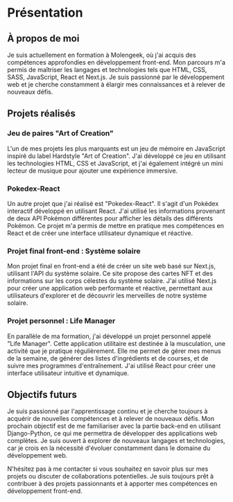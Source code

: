 # Présentation

## À propos de moi
Je suis actuellement en formation à Molengeek, où j'ai acquis des compétences approfondies en développement front-end. Mon parcours m'a permis de maîtriser les langages et technologies tels que HTML, CSS, SASS, JavaScript, React et Next.js. Je suis passionné par le développement web et je cherche constamment à élargir mes connaissances et à relever de nouveaux défis.

## Projets réalisés

### Jeu de paires "Art of Creation"
L'un de mes projets les plus marquants est un jeu de mémoire en JavaScript inspiré du label Hardstyle "Art of Creation". J'ai développé ce jeu en utilisant les technologies HTML, CSS et JavaScript, et j'ai également intégré un mini lecteur de musique pour ajouter une expérience immersive.

### Pokedex-React
Un autre projet que j'ai réalisé est "Pokedex-React". Il s'agit d'un Pokédex interactif développé en utilisant React. J'ai utilisé les informations provenant de deux API Pokémon différentes pour afficher les détails des différents Pokémon. Ce projet m'a permis de mettre en pratique mes compétences en React et de créer une interface utilisateur dynamique et réactive.

### Projet final front-end : Système solaire
Mon projet final en front-end a été de créer un site web basé sur Next.js, utilisant l'API du système solaire. Ce site propose des cartes NFT et des informations sur les corps célestes du système solaire. J'ai utilisé Next.js pour créer une application web performante et réactive, permettant aux utilisateurs d'explorer et de découvrir les merveilles de notre système solaire.

### Projet personnel : Life Manager
En parallèle de ma formation, j'ai développé un projet personnel appelé "Life Manager". Cette application utilitaire est destinée à la musculation, une activité que je pratique régulièrement. Elle me permet de gérer mes menus de la semaine, de générer des listes d'ingrédients et de courses, et de suivre mes programmes d'entraînement. J'ai utilisé React pour créer une interface utilisateur intuitive et dynamique.

## Objectifs futurs
Je suis passionné par l'apprentissage continu et je cherche toujours à acquérir de nouvelles compétences et à relever de nouveaux défis. Mon prochain objectif est de me familiariser avec la partie back-end en utilisant Django-Python, ce qui me permettra de développer des applications web complètes. Je suis ouvert à explorer de nouveaux langages et technologies, car je crois en la nécessité d'évoluer constamment dans le domaine du développement web.

N'hésitez pas à me contacter si vous souhaitez en savoir plus sur mes projets ou discuter de collaborations potentielles. Je suis toujours prêt à contribuer à des projets passionnants et à apporter mes compétences en développement front-end.
